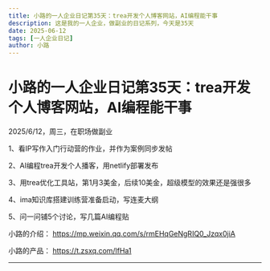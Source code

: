 ```yaml
---
title: 小路的一人企业日记第35天：trea开发个人博客网站，AI编程能干事
description: 这是我的一人企业，做副业的日记系列，今天是35天
date: 2025-06-12
tags: [一人企业日记]
author: 小路
---
```


# 小路的一人企业日记第35天：trea开发个人博客网站，AI编程能干事

2025/6/12，周三，在职场做副业

1、看IP写作入门行动营的作业，并作为案例同步发帖

2、AI编程trea开发个人播客，用netlify部署发布

3、用trea优化工具站，第1月3美金，后续10美金，超级模型的效果还是强很多

4、ima知识库搭建训练营准备启动，写连麦大纲

5、问一问铺5个讨论，写几篇AI编程贴

小路的介绍：
https://mp.weixin.qq.com/s/rmEHqGeNgRIQ0_Jzqx0jiA

小路的产品：
https://t.zsxq.com/lfHa1

---